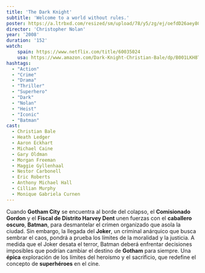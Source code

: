 ```yaml
---
title: 'The Dark Knight'
subtitle: 'Welcome to a world without rules.'
poster: https://a.ltrbxd.com/resized/sm/upload/78/y5/zg/ej/oefdD26aey8GPdx7Rm45PNncJdU-0-1000-0-1500-crop.jpg?v=2d0ce4be25
director: 'Christopher Nolan'
year: '2008'
duration: '152'
watch:
    spain: https://www.netflix.com/title/60035024
    usa: https://www.amazon.com/Dark-Knight-Christian-Bale/dp/B001LKH8TS
hashtags:
  - "Action"
  - "Crime"
  - "Drama"
  - "Thriller"
  - "Superhero"
  - "Dark"
  - "Nolan"
  - "Heist"
  - "Iconic"
  - "Batman"
cast:
  - Christian Bale
  - Heath Ledger
  - Aaron Eckhart
  - Michael Caine
  - Gary Oldman
  - Morgan Freeman
  - Maggie Gyllenhaal
  - Nestor Carbonell
  - Eric Roberts
  - Anthony Michael Hall
  - Cillian Murphy
  - Monique Gabriela Curnen
---
```

Cuando **Gotham City** se encuentra al borde del colapso, el **Comisionado Gordon** y el **Fiscal de Distrito Harvey Dent** unen fuerzas con el **caballero oscuro**, **Batman**, para desmantelar el crimen organizado que asola la ciudad. Sin embargo, la llegada del **Joker**, un criminal anárquico que busca sembrar el caos, pondrá a prueba los límites de la moralidad y la justicia. A medida que el Joker desata el terror, Batman deberá enfrentar decisiones imposibles que podrían cambiar el destino de **Gotham** para siempre. Una **épica** exploración de los límites del heroísmo y el sacrificio, que redefine el concepto de **superhéroes** en el cine.
